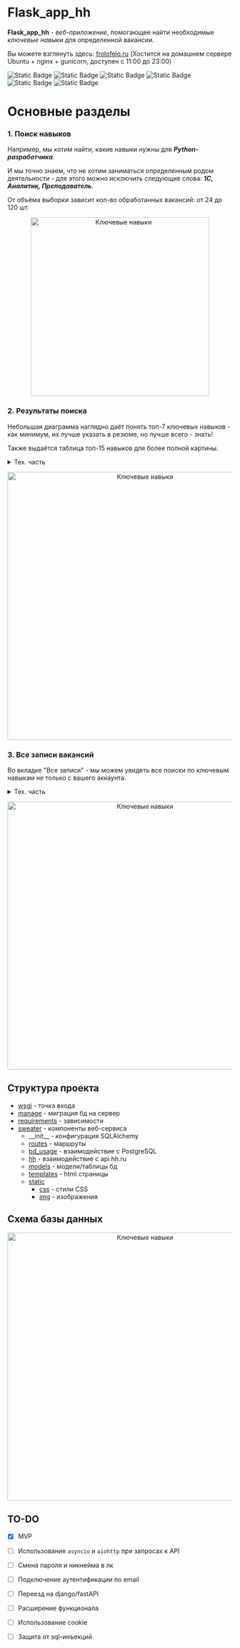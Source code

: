 # Flask_app_hh

**Flask_app_hh** - *веб-приложение*, помогающее найти необходимые *ключевые навыки*
для определенной вакансии.

Вы можете взглянуть здесь: <a href="https://frolofelo.ru/">frolofelo.ru</a> 
(Хостится на домашнем сервере Ubuntu + nginx + gunicorn, доступен с 11:00 до 23:00)

![Static Badge](https://img.shields.io/badge/python-3.11-blue)
![Static Badge](https://img.shields.io/badge/Flask-2.3.2-blue)
![Static Badge](https://img.shields.io/badge/PostgreSQL-blue)
![Static Badge](https://img.shields.io/badge/SQLAlchemy-2.0.2-red)
![Static Badge](https://img.shields.io/badge/Jinja2-3.1.2-red)
![Static Badge](https://img.shields.io/badge/pylint_score-9%2C5-green)

# Основные разделы
### 1. Поиск навыков
Например, мы хотим найти, какие навыки нужны для ***Python-разработчика***.

И мы точно знаем, что не хотим заниматься определенным родом деятельности - 
для этого можно исключить следующие слова: ***1С, Аналитик, Преподаватель***.

От объёма выборки зависит кол-во обработанных вакансий: от 24 до 120 шт.

<p align="center">
<img style="width: 400px" src="https://i.postimg.cc/1zZSG5d3/photo-2023-09-30-23-16-52.jpg" alt="Ключевые навыки" border="0">
</p>

### 2. Результаты поиска
Небольшая диаграмма наглядно даёт понять топ-7 ключевых навыков - как минимум, их лучше указать в резюме, 
но лучше всего - знать!

Также выдаётся таблица топ-15 навыков для более полной картины.
<details><summary>Тех. часть</summary>

   1. Таблица создана при помощи jinja2.
   2. Диаграмма создана при помощи matplotlib.
   3. Поля "Вакансии" и "Исключения" приводятся к единому формату:
      * Сортируются по алфавиту
      * Смена регистра
      * Избавление от лишних пробелов
   4. Если такой же запрос был менее месяца назад - результат будет взят из бд. 

</details>
<p align="center">
<img style="width: 600px" src="https://i.postimg.cc/Gt9PXRf4/photo-2023-09-30-23-44-43.jpg" alt="Ключевые навыки" border="0">
</p>

### 3. Все записи вакансий 
Во вкладке "Все записи" - мы можем увидеть все поиски по ключевым навыкам не только с вашего аккаунта.

<details><summary>Тех. часть</summary>

   1. Реализована пагинация для постраничной выдачи записей.
   2. Система лайков - используется для ранжирования записей в выдаче.
   3. Поисковая строка - при желании найти похожие записи.
   4. При нажатии на кнопку "Читать далее" - открывается полное представление записи. 

</details>
<p align="center">
<img style="width: 600px" src="https://i.postimg.cc/Nf1JN6Fc/2023-10-01-193534.png" alt="Ключевые навыки" border="0">
</p>


## Структура проекта
* [wsgi](wsgi.py) - точка входа
* [manage](manage.py) - миграция бд на сервер
* [requirements](requirements.txt) - зависимости
* [sweater](sweater) - компоненты веб-сервиса
  * \_\_init\_\_ - конфигурация SQLAlchemy 
  * [routes](sweater/routes.py) - маршруты
  * [bd_usage](sweater/bd_usage.py) - взаимодействие с PostgreSQL
  * [hh](sweater/hh.py) - взаимодействие с api.hh.ru
  * [models](sweater/models.py) - модели/таблицы бд
  * [templates](sweater/templates) - html страницы
  * [static](sweater/static) 
    * [css](sweater/static/css) - cтили CSS
    * [img](sweater/static/img) - изображения
  

## Схема базы данных
<p align="center">
<img style="width: 600px" src="https://i.postimg.cc/3NPf0Wd3/2023-10-01-193046.png" alt="Ключевые навыки" border="0">
</p>

## TO-DO

- [x] MVP 
- [ ] Использование   ```asyncio``` и ```aiohttp``` при запросах к API
- [ ] Смена пароля и никнейма в лк
- [ ] Подключение аутентификации по email
- [ ] Переезд на django/fastAPI
- [ ] Расширение функционала
- [ ] Использование cookie
- [ ] Защита от sql-инъекций 


